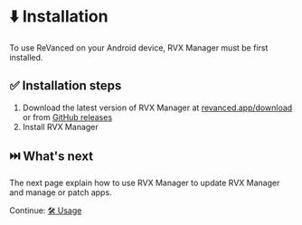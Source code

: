 # ⬇️ Installation

To use ReVanced on your Android device, RVX Manager must be first installed.

## ✅ Installation steps

1. Download the latest version of RVX Manager at [revanced.app/download](https://revanced.app/download) or from [GitHub releases](https://github.com/ReVanced/revanced-manager/releases/latest)
2. Install RVX Manager

## ⏭️ What's next

The next page explain how to use RVX Manager to update RVX Manager and manage or patch apps.

Continue: [🛠️ Usage](2_usage.md)
